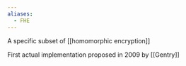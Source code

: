 ```yaml
---
aliases:
  - FHE
---
```

A specific subset of [[homomorphic encryption]] 

First actual implementation proposed in 2009 by [[Gentry]]
